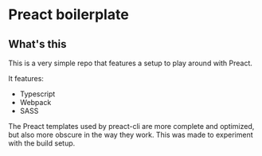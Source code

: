 # Preact boilerplate

## What's this

This is a very simple repo that features a setup to play around with Preact.

It features:

- Typescript
- Webpack
- SASS

The Preact templates used by preact-cli are more complete and optimized, but also more obscure in the way they work. This was made to experiment with the build setup.
